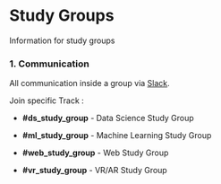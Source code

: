# Study Groups
Information for study groups 

### 1. Communication

All communication inside a group via [Slack](https://join.slack.com/t/devckyiv/shared_invite/zt-cck4qiyp-169_rUFUjZyHJg_f9orQXg).

Join specific Track :

- **#ds_study_group** - Data Science Study Group

- **#ml_study_group** - Machine Learning Study Group

- **#web_study_group** - Web Study Group

- **#vr_study_group** - VR/AR Study Group 
